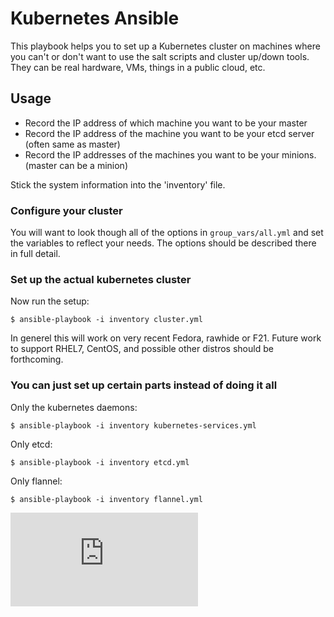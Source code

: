 # Kubernetes Ansible

This playbook helps you to set up a Kubernetes cluster on machines where you
can't or don't want to use the salt scripts and cluster up/down tools. They
can be real hardware, VMs, things in a public cloud, etc.

## Usage

* Record the IP address of which machine you want to be your master
* Record the IP address of the machine you want to be your etcd server (often same as master)
* Record the IP addresses of the machines you want to be your minions. (master can be a minion)

Stick the system information into the 'inventory' file.

### Configure your cluster

You will want to look though all of the options in `group_vars/all.yml` and
set the variables to reflect your needs. The options should be described there
in full detail.

### Set up the actual kubernetes cluster

Now run the setup:

    $ ansible-playbook -i inventory cluster.yml

In generel this will work on very recent Fedora, rawhide or F21.  Future work to
support RHEL7, CentOS, and possible other distros should be forthcoming.

### You can just set up certain parts instead of doing it all

Only the kubernetes daemons:

    $ ansible-playbook -i inventory kubernetes-services.yml

Only etcd:

    $ ansible-playbook -i inventory etcd.yml

Only flannel:

    $ ansible-playbook -i inventory flannel.yml


[![Analytics](https://kubernetes-site.appspot.com/UA-36037335-10/GitHub/contrib/ansible/README.md?pixel)]()
